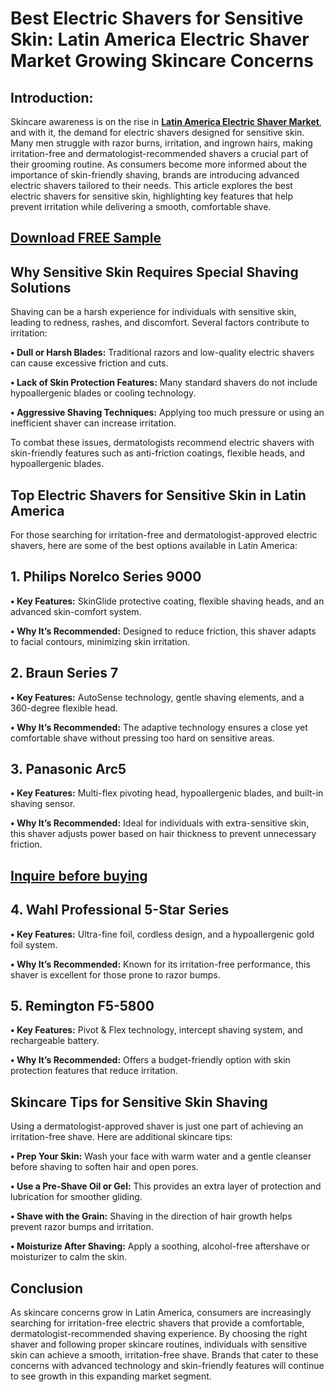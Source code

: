 # Best Electric Shavers for Sensitive Skin: Latin America Electric Shaver Market Growing Skincare Concerns

## Introduction:

Skincare awareness is on the rise in [**Latin America Electric Shaver Market**](https://www.nextmsc.com/report/latin-america-electric-shaver-market), and with it, the demand for electric shavers designed for sensitive skin. Many men struggle with razor burns, irritation, and ingrown hairs, making irritation-free and dermatologist-recommended shavers a crucial part of their grooming routine. As consumers become more informed about the importance of skin-friendly shaving, brands are introducing advanced electric shavers tailored to their needs. This article explores the best electric shavers for sensitive skin, highlighting key features that help prevent irritation while delivering a smooth, comfortable shave.

## [Download FREE Sample](https://www.nextmsc.com/latin-america-electric-shaver-market/request-sample)

## Why Sensitive Skin Requires Special Shaving Solutions

Shaving can be a harsh experience for individuals with sensitive skin, leading to redness, rashes, and discomfort. Several factors contribute to irritation:

**•	Dull or Harsh Blades:** Traditional razors and low-quality electric shavers can cause excessive friction and cuts.

**•	Lack of Skin Protection Features:** Many standard shavers do not include hypoallergenic blades or cooling technology.

**•	Aggressive Shaving Techniques:** Applying too much pressure or using an inefficient shaver can increase irritation.

To combat these issues, dermatologists recommend electric shavers with skin-friendly features such as anti-friction coatings, flexible heads, and hypoallergenic blades.

## Top Electric Shavers for Sensitive Skin in Latin America

For those searching for irritation-free and dermatologist-approved electric shavers, here are some of the best options available in Latin America:

## 1. Philips Norelco Series 9000

**•	Key Features:** SkinGlide protective coating, flexible shaving heads, and an advanced skin-comfort system.

**•	Why It’s Recommended:** Designed to reduce friction, this shaver adapts to facial contours, minimizing skin irritation.

## 2. Braun Series 7

**•	Key Features:** AutoSense technology, gentle shaving elements, and a 360-degree flexible head.

**•	Why It’s Recommended:** The adaptive technology ensures a close yet comfortable shave without pressing too hard on sensitive areas.

## 3. Panasonic Arc5

**•	Key Features:** Multi-flex pivoting head, hypoallergenic blades, and built-in shaving sensor.

**•	Why It’s Recommended:** Ideal for individuals with extra-sensitive skin, this shaver adjusts power based on hair thickness to prevent unnecessary friction.

## [Inquire before buying](https://www.nextmsc.com/latin-america-electric-shaver-market/inquire-before-buying)

## 4. Wahl Professional 5-Star Series

**•	Key Features:** Ultra-fine foil, cordless design, and a hypoallergenic gold foil system.

**•	Why It’s Recommended:** Known for its irritation-free performance, this shaver is excellent for those prone to razor bumps.

## 5. Remington F5-5800

**•	Key Features:** Pivot & Flex technology, intercept shaving system, and rechargeable battery.

**•	Why It’s Recommended:** Offers a budget-friendly option with skin protection features that reduce irritation.

## Skincare Tips for Sensitive Skin Shaving

Using a dermatologist-approved shaver is just one part of achieving an irritation-free shave. Here are additional skincare tips:

**•	Prep Your Skin:** Wash your face with warm water and a gentle cleanser before shaving to soften hair and open pores.

**•	Use a Pre-Shave Oil or Gel:** This provides an extra layer of protection and lubrication for smoother gliding.

**•	Shave with the Grain:** Shaving in the direction of hair growth helps prevent razor bumps and irritation.

**•	Moisturize After Shaving:** Apply a soothing, alcohol-free aftershave or moisturizer to calm the skin.

## Conclusion

As skincare concerns grow in Latin America, consumers are increasingly searching for irritation-free electric shavers that provide a comfortable, dermatologist-recommended shaving experience. By choosing the right shaver and following proper skincare routines, individuals with sensitive skin can achieve a smooth, irritation-free shave. Brands that cater to these concerns with advanced technology and skin-friendly features will continue to see growth in this expanding market segment.
